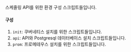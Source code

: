 스케줄링 API를 위한 환경 구성 스크립트들입니다.

#### 구성

1. `init`: 쿠버네티스 설치를 위한 스크립트들입니다.
2. `api`: API와 Postgresql 데이터베이스 설치 스크립트들입니다.
3. `prom`: 프로메테우스 설치를 위한 스크립트들입니다.
